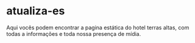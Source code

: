 # atualiza-es
Aqui vocês podem encontrar a pagina estática do hotel terras altas, com todas a informações e toda nossa presença de mídia.
